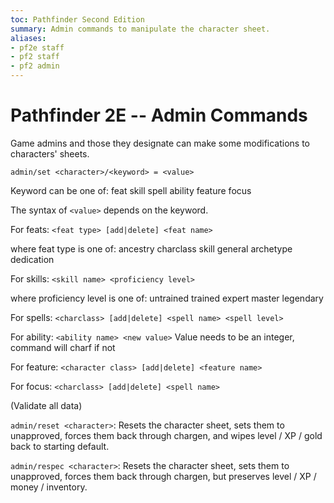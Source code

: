 ```yaml
---
toc: Pathfinder Second Edition
summary: Admin commands to manipulate the character sheet.
aliases:
- pf2e staff
- pf2 staff
- pf2 admin
---
```


# Pathfinder 2E -- Admin Commands

Game admins and those they designate can make some modifications to characters' sheets. 

`admin/set <character>/<keyword> = <value>`

Keyword can be one of: feat skill spell ability feature focus

The syntax of `<value>` depends on the keyword.

For feats: `<feat type> [add|delete] <feat name>`

where feat type is one of: ancestry charclass skill general archetype dedication

For skills: `<skill name> <proficiency level>`

where proficiency level is one of: untrained trained expert master legendary

For spells: `<charclass> [add|delete] <spell name> <spell level>`

For ability: `<ability name> <new value>` Value needs to be an integer, command will charf if not

For feature: `<character class> [add|delete] <feature name>`

For focus: `<charclass> [add|delete] <spell name>`

(Validate all data)

`admin/reset <character>`: Resets the character sheet, sets them to unapproved, forces them back through chargen, and wipes level / XP / gold back to starting default. 

`admin/respec <character>`: Resets the character sheet, sets them to unapproved, forces them back through chargen, but preserves level / XP / money / inventory. 

